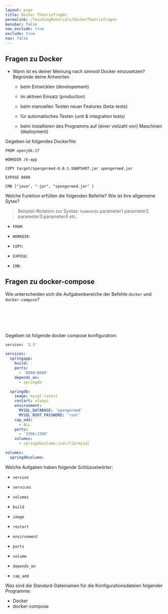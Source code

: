 ```yaml
---
layout: page
title: Docker Theoriefragen
permalink: /TeachingMaterials/DockerTheoriefragen
menubar: false
nav_exclude: true
exclude: true
nav: false
---
```


## Fragen zu Docker

 - Wann ist es deiner Meinung nach sinnvoll Docker einzusetzen? Begründe deine Antworten.
    - beim Entwicklen (developement)

    - im aktiven Einsatz (production)
    - beim manuellen Testen neuer Features (beta-tests)
    - für automatisches Testen (unit & integration tests)
    - beim installieren des Programms auf (einer vielzahl von) Maschinen (deployment)



Gegeben ist folgendes Dockerfile: 
 ```Docker
FROM openjdk:17

WORKDIR /b-app

COPY target/spengermed-0.0.1-SNAPSHOT.jar spengermed.jar

EXPOSE 8080

CMD ["java", "-jar", "spengermed.jar" ]
 ```

Welche Funktion erfüllen die folgenden Befehle? Wie ist ihre allgemeine Sytax?
> Beispiel-Notation zur Syntax: ``kommando`` parameter1 parameter2 parameter3:parameter4 etc.

- ``FROM``:

- ``WORKDIR``:

- ``COPY``:

- `EXPOSE`:

- ``CMD``:


## Fragen zu docker-compose

Wie unterscheiden sich die Aufgabenbereiche der Befehle `docker` und `docker-compose`?

<br><br><br><br>



Gegeben ist folgende docker compose konfiguration: 

```yaml
version: '3.3'

services:
  springapp:
    build: .
    ports:
      - '8080:8080'
    depends_on:
      - springdb

  springdb:
    image: mysql:latest
    restart: always
    environment:
      MYSQL_DATABASE: 'spengermed'
      MYSQL_ROOT_PASSWORD: 'root'
    cap_add:
      - ALL
    ports:
      - '3306:3306'
    volumes:
      - springdbvolume:/var/lib/mysql

volumes:
  springdbvolume:

```

Welche Aufgaben haben folgende Schlüsselwörter:

- ``version``

- ``services``
- ``volumes``
- ``build``
- ``image``
- ``restart``
- ``environment``
- ``ports``
- ``volume``
- ``depends_on``
- `cap_add`


Was sind die Standard-Dateinamen für die Konfigurationsdateien folgender Programme:

- Docker
- docker-compose
